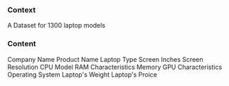 ### Context

A Dataset for 1300 laptop models

### Content

Company Name
Product Name
Laptop Type
Screen Inches
Screen Resolution
CPU Model
RAM Characteristics
Memory
GPU Characteristics
Operating System
Laptop's Weight
Laptop's Proice
